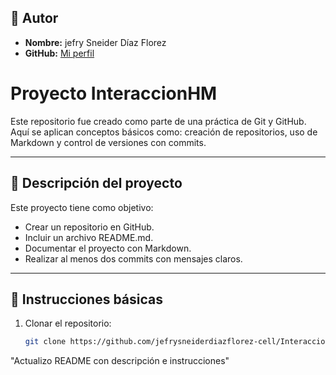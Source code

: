 ## 👤 Autor
- **Nombre:** jefry Sneider Díaz Florez  
- **GitHub:** [Mi perfil](https://github.com/jefrysneiderdiazflorez-cell)

# Proyecto InteraccionHM

Este repositorio fue creado como parte de una práctica de Git y GitHub.  
Aquí se aplican conceptos básicos como: creación de repositorios, uso de Markdown y control de versiones con commits.

---

## 📌 Descripción del proyecto
Este proyecto tiene como objetivo:
- Crear un repositorio en GitHub.
- Incluir un archivo README.md.
- Documentar el proyecto con Markdown.
- Realizar al menos dos commits con mensajes claros.

---

## 🚀 Instrucciones básicas
1. Clonar el repositorio:
   ```bash
   git clone https://github.com/jefrysneiderdiazflorez-cell/InteraccionHM.git

 "Actualizo README con descripción e instrucciones"
